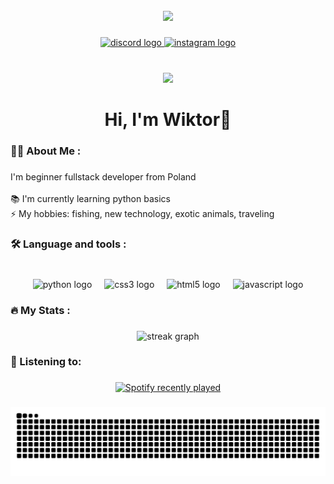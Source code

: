 <br clear="both">

<div align="center">
  <img height="200" src="https://media.giphy.com/media/JqmupuTVZYaQX5s094/giphy.gif"  />
</div>

###

<div align="center">
  <a href="discordapp.com/users/vviktoooooooor" target="_blank">
    <img src="https://img.shields.io/static/v1?message=Discord&logo=discord&label=&color=7289DA&logoColor=white&labelColor=&style=for-the-badge" height="30" alt="discord logo"  />
  </a>
  <a href="instagram.com/wiktor.razny/" target="_blank">
    <img src="https://img.shields.io/static/v1?message=Instagram&logo=instagram&label=&color=E4405F&logoColor=white&labelColor=&style=for-the-badge" height="30" alt="instagram logo"  />
  </a>
</div>

###

<br clear="both">

<div align="center">
  <img src="https://visitor-badge.laobi.icu/badge?page_id=vviktooor.vviktooor&left_color=darkviolet&right_color=dimgrey"  />
</div>

###

<h1 align="center">Hi, I'm Wiktor👋</h1>

###

<h3 align="left">👩‍💻  About Me :</h3>

###

<p align="left">I'm beginner fullstack developer from Poland<br><br>📚 I'm currently learning python basics<br>⚡ My hobbies: fishing, new technology, exotic animals, traveling</p>

###

<h3 align="left">🛠 Language and tools :</h3>

###

<br clear="both">

<div align="center">
  <img src="https://cdn.jsdelivr.net/gh/devicons/devicon/icons/python/python-plain.svg" height="40" alt="python logo"  />
  <img width="12" />
  <img src="https://cdn.jsdelivr.net/gh/devicons/devicon/icons/css3/css3-plain.svg" height="40" alt="css3 logo"  />
  <img width="12" />
  <img src="https://cdn.jsdelivr.net/gh/devicons/devicon/icons/html5/html5-plain.svg" height="40" alt="html5 logo"  />
  <img width="12" />
  <img src="https://cdn.jsdelivr.net/gh/devicons/devicon/icons/javascript/javascript-plain.svg" height="40" alt="javascript logo"  />
</div>

###

<h3 align="left">🔥   My Stats :</h3>

###

<div align="center">
  <img src="https://streak-stats.demolab.com?user=vviktooor&locale=en&mode=daily&theme=dark&hide_border=false&border_radius=5&order=3" height="220" alt="streak graph"  />
</div>

###

<h3 align="left">🎵 Listening to:</h3>

###

<div align="center">
  <a href="https://open.spotify.com/user/viczer127">
    <img src="https://spotify-recently-played-readme.vercel.app/api?user=viczer127&count=5&unique=true" alt="Spotify recently played"  />
  </a>
</div>

###

<img src="https://github.com/vviktooor/vviktooor/blob/output/snake.svg" alt="Snake animation" />

###
